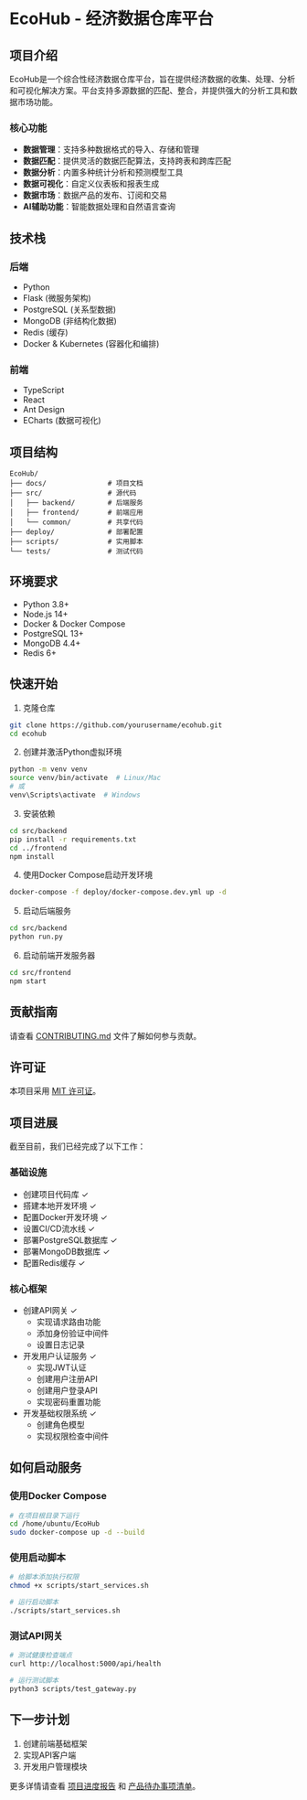 # EcoHub - 经济数据仓库平台

## 项目介绍

EcoHub是一个综合性经济数据仓库平台，旨在提供经济数据的收集、处理、分析和可视化解决方案。平台支持多源数据的匹配、整合，并提供强大的分析工具和数据市场功能。

### 核心功能

- **数据管理**：支持多种数据格式的导入、存储和管理
- **数据匹配**：提供灵活的数据匹配算法，支持跨表和跨库匹配
- **数据分析**：内置多种统计分析和预测模型工具
- **数据可视化**：自定义仪表板和报表生成
- **数据市场**：数据产品的发布、订阅和交易
- **AI辅助功能**：智能数据处理和自然语言查询

## 技术栈

### 后端
- Python
- Flask (微服务架构)
- PostgreSQL (关系型数据)
- MongoDB (非结构化数据)
- Redis (缓存)
- Docker & Kubernetes (容器化和编排)

### 前端
- TypeScript
- React
- Ant Design
- ECharts (数据可视化)

## 项目结构

```
EcoHub/
├── docs/               # 项目文档
├── src/                # 源代码
│   ├── backend/        # 后端服务
│   ├── frontend/       # 前端应用
│   └── common/         # 共享代码
├── deploy/             # 部署配置
├── scripts/            # 实用脚本
└── tests/              # 测试代码
```

## 环境要求

- Python 3.8+
- Node.js 14+
- Docker & Docker Compose
- PostgreSQL 13+
- MongoDB 4.4+
- Redis 6+

## 快速开始

1. 克隆仓库
```bash
git clone https://github.com/yourusername/ecohub.git
cd ecohub
```

2. 创建并激活Python虚拟环境
```bash
python -m venv venv
source venv/bin/activate  # Linux/Mac
# 或
venv\Scripts\activate  # Windows
```

3. 安装依赖
```bash
cd src/backend
pip install -r requirements.txt
cd ../frontend
npm install
```

4. 使用Docker Compose启动开发环境
```bash
docker-compose -f deploy/docker-compose.dev.yml up -d
```

5. 启动后端服务
```bash
cd src/backend
python run.py
```

6. 启动前端开发服务器
```bash
cd src/frontend
npm start
```

## 贡献指南

请查看 [CONTRIBUTING.md](CONTRIBUTING.md) 文件了解如何参与贡献。

## 许可证

本项目采用 [MIT 许可证](LICENSE)。

## 项目进展

截至目前，我们已经完成了以下工作：

### 基础设施
- 创建项目代码库 ✓
- 搭建本地开发环境 ✓
- 配置Docker开发环境 ✓
- 设置CI/CD流水线 ✓
- 部署PostgreSQL数据库 ✓
- 部署MongoDB数据库 ✓
- 配置Redis缓存 ✓

### 核心框架
- 创建API网关 ✓
  - 实现请求路由功能
  - 添加身份验证中间件
  - 设置日志记录
- 开发用户认证服务 ✓
  - 实现JWT认证
  - 创建用户注册API
  - 创建用户登录API
  - 实现密码重置功能
- 开发基础权限系统 ✓
  - 创建角色模型
  - 实现权限检查中间件

## 如何启动服务

### 使用Docker Compose

```bash
# 在项目根目录下运行
cd /home/ubuntu/EcoHub
sudo docker-compose up -d --build
```

### 使用启动脚本

```bash
# 给脚本添加执行权限
chmod +x scripts/start_services.sh

# 运行启动脚本
./scripts/start_services.sh
```

### 测试API网关

```bash
# 测试健康检查端点
curl http://localhost:5000/api/health

# 运行测试脚本
python3 scripts/test_gateway.py
```

## 下一步计划

1. 创建前端基础框架
2. 实现API客户端
3. 开发用户管理模块

更多详情请查看 [项目进度报告](docs/sprint_report.md) 和 [产品待办事项清单](docs/product_backlog.md)。 